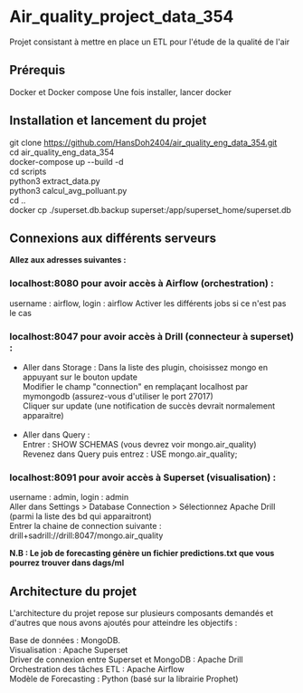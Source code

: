 # Air_quality_project_data_354
Projet consistant à mettre en place un ETL pour l'étude de la qualité de l'air

## Prérequis 
Docker et Docker compose
Une fois installer, lancer docker

## Installation et lancement du projet 
git clone https://github.com/HansDoh2404/air_quality_eng_data_354.git <br />
cd air_quality_eng_data_354 <br />
docker-compose up --build -d<br />
cd scripts <br />
python3 extract_data.py <br />
python3 calcul_avg_polluant.py <br />
cd ..<br />
docker cp ./superset.db.backup superset:/app/superset_home/superset.db 


## Connexions aux différents serveurs
**Allez aux adresses suivantes :**
### localhost:8080 pour avoir accès à Airflow (orchestration) :
username : airflow, login : airflow
Activer les différents jobs si ce n'est pas le cas
### localhost:8047 pour avoir accès à Drill (connecteur à superset) :
- Aller dans Storage :
  Dans la liste des plugin, choisissez mongo en appuyant sur le bouton update <br />
  Modifier le champ "connection" en remplaçant localhost par mymongodb (assurez-vous d'utiliser le port 27017) <br />
  Cliquer sur update (une notification de succès devrait normalement apparaitre) <br /><br />
- Aller dans Query : <br />
  Entrer : SHOW SCHEMAS (vous devrez voir mongo.air_quality) <br />
  Revenez dans Query puis entrez : USE mongo.air_quality;
### localhost:8091 pour avoir accès à Superset (visualisation) :
username : admin, login : admin <br />
Aller dans Settings > Database Connection > Sélectionnez Apache Drill (parmi la liste des bd qui apparaitront) <br />
Entrer la chaine de connection suivante : drill+sadrill://drill:8047/mongo.air_quality

**N.B : Le job de forecasting génère un fichier predictions.txt que vous pourrez trouver dans dags/ml**

## Architecture du projet
L'architecture du projet repose sur plusieurs composants demandés et d'autres que nous avons ajoutés pour atteindre les objectifs :

Base de données : MongoDB. <br />
Visualisation : Apache Superset <br />
Driver de connexion entre Superset et MongoDB : Apache Drill <br />
Orchestration des tâches ETL : Apache Airflow <br />
Modèle de Forecasting : Python (basé sur la librairie Prophet)
  
  

